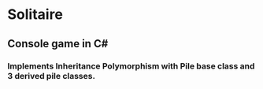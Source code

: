 # Solitaire

## Console game in C#

### Implements Inheritance Polymorphism with Pile base class and 3 derived pile classes.
